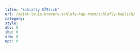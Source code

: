 ```yaml
---
title: "Schlafly KÃ¶lsch"
url: /saint-louis-brewery-schlafy-tap-room/schlafly-kaplsch/
category: 
style: 
abv: 0
ibu: 0
srm: 0
upc: 0
---
```


